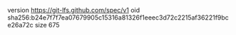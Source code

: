 version https://git-lfs.github.com/spec/v1
oid sha256:b24e7f7f7ea07679905c15316a81326f1eeec3d72c2215af36221f9bce26a72c
size 675
